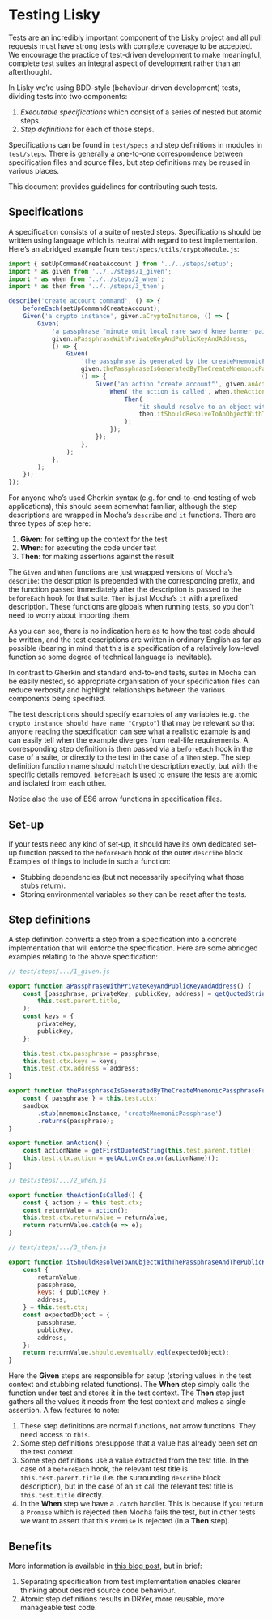 # Testing Lisky

Tests are an incredibly important component of the Lisky project and all pull requests must have strong tests with complete coverage to be accepted. We encourage the practice of test-driven development to make meaningful, complete test suites an integral aspect of development rather than an afterthought.

In Lisky we’re using BDD-style (behaviour-driven development) tests, dividing tests into two components:

1. _Executable specifications_ which consist of a series of nested but atomic steps.
1. _Step definitions_ for each of those steps.

Specifications can be found in `test/specs` and step definitions in modules in `test/steps`. There is generally a one-to-one correspondence between specification files and source files, but step definitions may be reused in various places.

This document provides guidelines for contributing such tests.

## Specifications

A specification consists of a suite of nested steps. Specifications should be written using language which is neutral with regard to test implementation. Here’s an abridged example from `test/specs/utils/cryptoModule.js`:

```js
import { setUpCommandCreateAccount } from '../../steps/setup';
import * as given from '../../steps/1_given';
import * as when from '../../steps/2_when';
import * as then from '../../steps/3_then';

describe('create account command', () => {
	beforeEach(setUpCommandCreateAccount);
	Given('a crypto instance', given.aCryptoInstance, () => {
		Given(
			'a passphrase "minute omit local rare sword knee banner pair rib museum shadow juice" with private key "314852d7afb0d4c283692fef8a2cb40e30c7a5df2ed79994178c10ac168d6d977ef45cd525e95b7a86244bbd4eb4550914ad06301013958f4dd64d32ef7bc588" and public key "7ef45cd525e95b7a86244bbd4eb4550914ad06301013958f4dd64d32ef7bc588" and address "2167422481642255385L"',
			given.aPassphraseWithPrivateKeyAndPublicKeyAndAddress,
			() => {
				Given(
					'the passphrase is generated by the createMnemonicPassphrase function',
					given.thePassphraseIsGeneratedByTheCreateMnemonicPassphraseFunction,
					() => {
						Given('an action "create account"', given.anAction, () => {
							When('the action is called', when.theActionIsCalled, () => {
								Then(
									'it should resolve to an object with the passphrase and the publicKey and the address',
									then.itShouldResolveToAnObjectWithThePassphraseAndThePublicKeyAndTheAddress,
								);
							});
						});
					},
				);
			},
		);
	});
});
```

For anyone who’s used Gherkin syntax (e.g. for end-to-end testing of web applications), this should seem somewhat familiar, although the step descriptions are wrapped in Mocha’s `describe` and `it` functions. There are three types of step here:

1. **Given**: for setting up the context for the test
1. **When**: for executing the code under test
1. **Then**: for making assertions against the result

The `Given` and `When` functions are just wrapped versions of Mocha’s `describe`: the description is prepended with the corresponding prefix, and the function passed immediately after the description is passed to the `beforeEach` hook for that suite. `Then` is just Mocha’s `it` with a prefixed description. These functions are globals when running tests, so you don’t need to worry about importing them.

As you can see, there is no indication here as to how the test code should be written, and the test descriptions are written in ordinary English as far as possible (bearing in mind that this is a specification of a relatively low-level function so some degree of technical language is inevitable).

In contrast to Gherkin and standard end-to-end tests, suites in Mocha can be easily nested, so appropriate organisation of your specification files can reduce verbosity and highlight relationships between the various components being specified.

The test descriptions should specify examples of any variables (e.g. `the crypto instance should have name "Crypto"`) that may be relevant so that anyone reading the specification can see what a realistic example is and can easily tell when the example diverges from real-life requirements. A corresponding step definition is then passed via a `beforeEach` hook in the case of a suite, or directly to the test in the case of a `Then` step. The step definition function name should match the description exactly, but with the specific details removed. `beforeEach` is used to ensure the tests are atomic and isolated from each other.

Notice also the use of ES6 arrow functions in specification files.

## Set-up

If your tests need any kind of set-up, it should have its own dedicated set-up function passed to the `beforeEach` hook of the outer `describe` block. Examples of things to include in such a function:

* Stubbing dependencies (but not necessarily specifying what those stubs return).
* Storing environmental variables so they can be reset after the tests.

## Step definitions

A step definition converts a step from a specification into a concrete implementation that will enforce the specification. Here are some abridged examples relating to the above specification:

```js
// test/steps/.../1_given.js

export function aPassphraseWithPrivateKeyAndPublicKeyAndAddress() {
	const [passphrase, privateKey, publicKey, address] = getQuotedStrings(
		this.test.parent.title,
	);
	const keys = {
		privateKey,
		publicKey,
	};

	this.test.ctx.passphrase = passphrase;
	this.test.ctx.keys = keys;
	this.test.ctx.address = address;
}

export function thePassphraseIsGeneratedByTheCreateMnemonicPassphraseFunction() {
	const { passphrase } = this.test.ctx;
	sandbox
		.stub(mnemonicInstance, 'createMnemonicPassphrase')
		.returns(passphrase);
}

export function anAction() {
	const actionName = getFirstQuotedString(this.test.parent.title);
	this.test.ctx.action = getActionCreator(actionName)();
}
```

```js
// test/steps/.../2_when.js

export function theActionIsCalled() {
	const { action } = this.test.ctx;
	const returnValue = action();
	this.test.ctx.returnValue = returnValue;
	return returnValue.catch(e => e);
}
```

```js
// test/steps/.../3_then.js

export function itShouldResolveToAnObjectWithThePassphraseAndThePublicKeyAndTheAddress() {
	const {
		returnValue,
		passphrase,
		keys: { publicKey },
		address,
	} = this.test.ctx;
	const expectedObject = {
		passphrase,
		publicKey,
		address,
	};
	return returnValue.should.eventually.eql(expectedObject);
}
```

Here the **Given** steps are responsible for setup (storing values in the test context and stubbing related functions). The **When** step simply calls the function under test and stores it in the test context. The **Then** step just gathers all the values it needs from the test context and makes a single assertion. A few features to note:

1. These step definitions are normal functions, not arrow functions. They need access to `this`.
1. Some step definitions presuppose that a value has already been set on the test context.
1. Some step definitions use a value extracted from the test title. In the case of a `beforeEach` hook, the relevant test title is `this.test.parent.title` (i.e. the surrounding `describe` block description), but in the case of an `it` call the relevant test title is `this.test.title` directly.
1. In the **When** step we have a `.catch` handler. This is because if you return a `Promise` which is rejected then Mocha fails the test, but in other tests we want to assert that this `Promise` is rejected (in a **Then** step).

## Benefits

More information is available in [this blog post][blog-post], but in brief:

1. Separating specification from test implementation enables clearer thinking about desired source code behaviour.
1. Atomic step definitions results in DRYer, more reusable, more manageable test code.

[blog-post]: https://blog.lisk.io/bdd-style-unit-testing-with-mocha-704137e429d5
